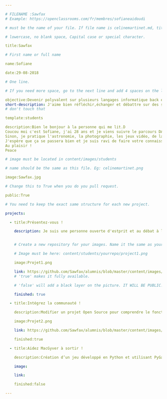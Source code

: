 ```yaml
---

# FILENAME :Sawfax
# Example: https://openclassrooms.com/fr/membres/sofianeaidoudi

# must be the name of your file. If file name is celinemartinet.md, title is celinemartinet.

# lowercase, no blank space, Capital case or special character.

title:Sawfax

# First name or full name

name:Sofiane

date:29-08-2018

# One line.

# If you need more space, go to the next line and add 4 spaces on the left, as in 'description'.

objective:Devenir polyvalent sur plusieurs langages informatique back end et front end.
short-description: J'aime bien réfléchir,échanger et débattre sur des sujets aussi intéressant que différents. Curieux et intérésser de tout !
# don't touch that

template:students

description:Bien le bonjour à la personne qui me lit.D
Coucou moi c'est Sofiane, j'ai 28 ans et je viens suivre le parcours DA Python, je suis ici pour une reconversion professionnelle. Après de nombreuses recherches infructueuses, j'espère trouver un emploi dans ce domaine vaste et éclectique !
Sinon, je pratique l'astronomie, la photographie, les jeux vidéo, de la guitare, de la basse, le théâtre et je fait de temps en temps de l’interprétation des rêves pour les gens intéresser ^^
J'espère que ça se passera bien et je suis ravi de faire votre connaissance.;)
Au plaisir !
Peace

# image must be located in content/images/students

# name should be the same as this file. Eg: celinemartinet.png

image:Sawfax.jpg

# Change this to True when you do you pull request.

public:True

# You need to keep the exact same structure for each new project.

projects:

  - title:Présentez-vous !

    description: Je suis une personne ouverte d'estprit et au débat à la réflexion, profiter de l'instant même si la vie est dure ! Tres exciter de travailler dans la programmation. voici mon linkedin https://www.linkedin.com/in/sofiane-aidoudi-97670973/


    # Create a new repository for your images. Name it the same as your nickname and profile picture.

    # Image must be here: content/students/yourrepo/project1.png

    image:Projet1.png

    link: https://github.com/Sawfax/alumnis/blob/master/content/images/students/Projet%201%20Sofiane%2091.png
    # 'true' makes it fully available.

    # 'false' will add a black layer on the picture. IT WILL BE PUBLIC!

    finished: true

  - title:Intégrez la communauté !

    description:Modifier un projet Open Source pour comprendre le fonctionnement de Git, de Github et des pull requests. 

    image:Projet2.png

    link: https://github.com/Sawfax/alumnis/blob/master/content/images/students/Projet%202%20Sofiane%2091.png

    finished:true

  - title:Aidez MacGyver à sortir !

    description:Création d’un jeu développé en Python et utilisant PyGame.

    image: 

    link: 

    finished:false

---
```

